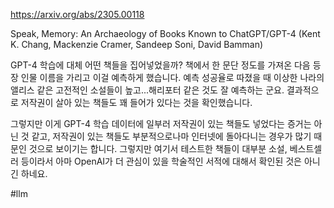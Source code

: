 https://arxiv.org/abs/2305.00118

Speak, Memory: An Archaeology of Books Known to ChatGPT/GPT-4 (Kent K. Chang, Mackenzie Cramer, Sandeep Soni, David Bamman)

GPT-4 학습에 대체 어떤 책들을 집어넣었을까? 책에서 한 문단 정도를 가져온 다음 등장 인물 이름을 가리고 이걸 예측하게 했습니다. 예측 성공율로 따졌을 때 이상한 나라의 앨리스 같은 고전적인 소설들이 높고...해리포터 같은 것도 잘 예측하는 군요. 결과적으로 저작권이 살아 있는 책들도 꽤 들어가 있다는 것을 확인했습니다.

그렇지만 이게 GPT-4 학습 데이터에 일부러 저작권이 있는 책들도 넣었다는 증거는 아닌 것 같고, 저작권이 있는 책들도 부분적으로나마 인터넷에 돌아다니는 경우가 많기 때문인 것으로 보이기는 합니다. 그렇지만 여기서 테스트한 책들이 대부분 소설, 베스트셀러 등이라서 아마 OpenAI가 더 관심이 있을 학술적인 서적에 대해서 확인된 것은 아니긴 하네요.

#llm